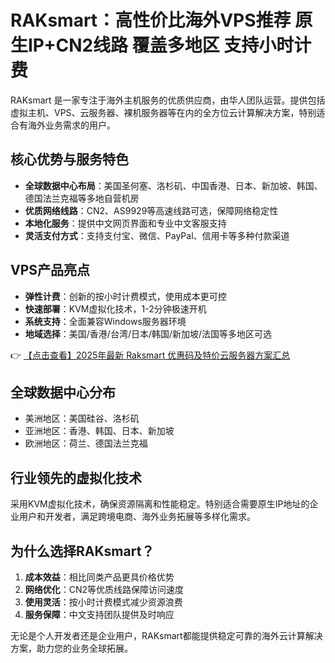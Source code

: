 # RAKsmart：高性价比海外VPS推荐 原生IP+CN2线路 覆盖多地区 支持小时计费

RAKsmart 是一家专注于海外主机服务的优质供应商，由华人团队运营。提供包括虚拟主机、VPS、云服务器、裸机服务器等在内的全方位云计算解决方案，特别适合有海外业务需求的用户。

## 核心优势与服务特色

- **全球数据中心布局**：美国圣何塞、洛杉矶、中国香港、日本、新加坡、韩国、德国法兰克福等多地自营机房
- **优质网络线路**：CN2、AS9929等高速线路可选，保障网络稳定性
- **本地化服务**：提供中文网页界面和专业中文客服支持
- **灵活支付方式**：支持支付宝、微信、PayPal、信用卡等多种付款渠道

## VPS产品亮点

- **弹性计费**：创新的按小时计费模式，使用成本更可控
- **快速部署**：KVM虚拟化技术，1-2分钟极速开机
- **系统支持**：全面兼容Windows服务器环境
- **地域选择**：美国/香港/台湾/日本/韩国/新加坡/法国等多地区可选

👉 [【点击查看】2025年最新 Raksmart 优惠码及特价云服务器方案汇总](https://bit.ly/raksmart)

## 全球数据中心分布

- 美洲地区：美国硅谷、洛杉矶
- 亚洲地区：香港、韩国、日本、新加坡
- 欧洲地区：荷兰、德国法兰克福

## 行业领先的虚拟化技术

采用KVM虚拟化技术，确保资源隔离和性能稳定。特别适合需要原生IP地址的企业用户和开发者，满足跨境电商、海外业务拓展等多样化需求。

## 为什么选择RAKsmart？

1. **成本效益**：相比同类产品更具价格优势
2. **网络优化**：CN2等优质线路保障访问速度
3. **使用灵活**：按小时计费模式减少资源浪费
4. **服务保障**：中文支持团队提供及时响应

无论是个人开发者还是企业用户，RAKsmart都能提供稳定可靠的海外云计算解决方案，助力您的业务全球拓展。